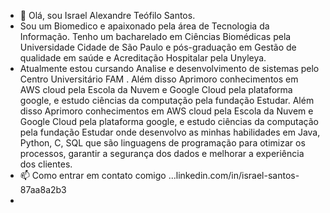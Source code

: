 - 👋 Olá, sou Israel Alexandre Teófilo Santos.
- Sou um Biomedico e apaixonado pela área de Tecnologia da Informação. Tenho um bacharelado em Ciências Biomédicas pela Universidade Cidade de São Paulo e pós-graduação em Gestão de qualidade em saúde e Acreditação Hospitalar pela Unyleya.
- Atualmente estou cursando Analise e desenvolvimento de sistemas pelo Centro Universitário FAM . Além disso  Aprimoro conhecimentos em AWS cloud  pela Escola da Nuvem e Google Cloud pela plataforma google,  e estudo ciências da computação pela fundação Estudar. 
Além disso Aprimoro conhecimentos em AWS cloud pela Escola da Nuvem e Google Cloud pela plataforma google, e estudo ciências da computação pela fundação Estudar onde desenvolvo as minhas habilidades em Java, Python, C, SQL que são linguagens de programação para otimizar os processos, garantir a segurança dos dados e melhorar a experiência dos clientes.
- 📫 Como entrar em contato comigo ...linkedin.com/in/israel-santos-87aa8a2b3 
- 
<!---
Raelfrances/Raelfrances is a ✨ special ✨ repository because its `README.md` (this file) appears on your GitHub profile.
You can click the Preview link to take a look at your changes.
--->
